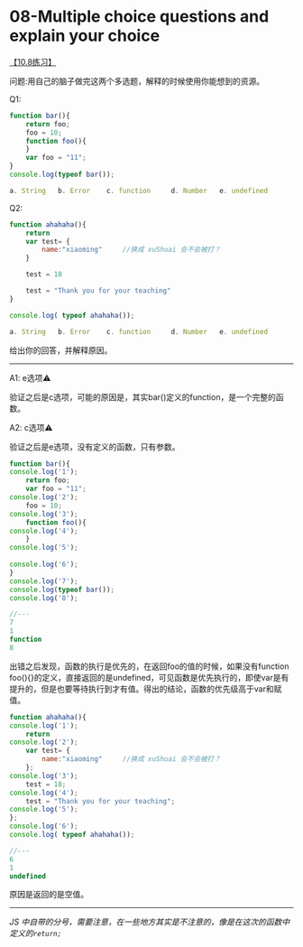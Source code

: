 # 08-Multiple choice questions and explain your choice

[【10.8练习】](http://xugaoyang.com/post/59d95a38c182ef50e99111a8)

问题:用自己的脑子做完这两个多选题，解释的时候使用你能想到的资源。

Q1:

```js
function bar(){
    return foo;
    foo = 10;
    function foo(){
    }
    var foo = "11";
}
console.log(typeof bar());

a. String   b. Error    c. function     d. Number   e. undefined
```

Q2:

```js
function ahahaha(){
    return
    var test= {
        name:"xiaoming"     //换成 xuShuai 会不会被打？
    }

    test = 18

    test = "Thank you for your teaching"
}

console.log( typeof ahahaha());

a. String   b. Error    c. function     d. Number   e. undefined  
```

给出你的回答，并解释原因。

---

A1: e选项:warning:

验证之后是c选项，可能的原因是，其实bar()定义的function，是一个完整的函数。

A2: c选项:warning:

验证之后是e选项，没有定义的函数，只有参数。

```js
function bar(){
console.log('1');
    return foo;
    var foo = "11";
console.log('2');
    foo = 10;
console.log('3');
    function foo(){
console.log('4');
    }
console.log('5');
    
console.log('6');
}
console.log('7');
console.log(typeof bar());
console.log('8');

//---
7
1
function
8
```

出错之后发现，函数的执行是优先的，在返回foo的值的时候，如果没有function foo(){}的定义，直接返回的是undefined，可见函数是优先执行的，即使var是有提升的，但是也要等待执行到才有值。得出的结论，函数的优先级高于var和赋值。

```js
function ahahaha(){
console.log('1');
    return
console.log('2');
    var test= {       
        name:"xiaoming"     //换成 xuShuai 会不会被打？
    };
console.log('3');
    test = 18;
console.log('4');
    test = "Thank you for your teaching";
console.log('5');
};
console.log('6');
console.log( typeof ahahaha());

//---
6
1
undefined
```

原因是返回的是空值。

---

*JS 中自带的分号，需要注意，在一些地方其实是不注意的，像是在这次的函数中定义的`return;`*